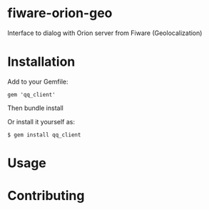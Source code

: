 # fiware-orion-geo
Interface to dialog with Orion server from Fiware (Geolocalization)

# Installation

Add to your Gemfile:

`gem 'qq_client'`

Then bundle install

Or install it yourself as:

`$ gem install qq_client`

# Usage

# Contributing
